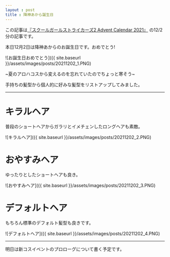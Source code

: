 ```yaml
---
layout : post
title : 降神あから誕生日
---
```


この記事は[『スクールガールストライカーズ2 Advent Calendar 2021』](https://adventar.org/calendars/6322) の12/2分の記事です。

本日12月2日は降神あからのお誕生日です。おめでとう!

![お誕生日おめでとう]({{ site.baseurl }}/assets/images/posts/20211202_1.PNG)

~夏のアロハコスから変えるのを忘れていたのでちょっと寒そう~

手持ちの髪型から個人的に好みな髪型をリストアップしてみました。

---

# キラルヘア
普段のショートヘアからガラリとイメチェンしたロングヘアも素敵。

![キラルヘア]({{ site.baseurl }}/assets/images/posts/20211202_2.PNG)

# おやすみヘア
ゆったりとしたショートヘアも良き。

![おやすみヘア]({{ site.baseurl }}/assets/images/posts/20211202_3.PNG)

# デフォルトヘア
もちろん標準のデフォルト髪型も良きです。

![デフォルトヘア]({{ site.baseurl }}/assets/images/posts/20211202_4.PNG)

---

明日は新コスイベントのプロローグについて書く予定です。